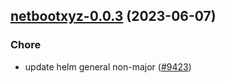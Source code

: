

## [netbootxyz-0.0.3](https://github.com/truecharts/charts/compare/netbootxyz-0.0.2...netbootxyz-0.0.3) (2023-06-07)

### Chore

- update helm general non-major ([#9423](https://github.com/truecharts/charts/issues/9423))
  
  